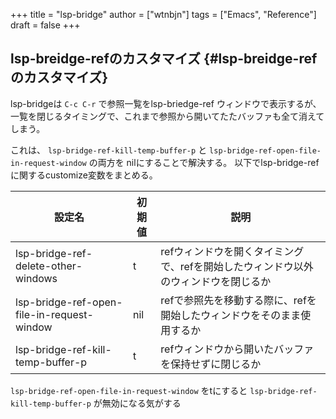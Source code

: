 +++
title = "lsp-bridge"
author = ["wtnbjn"]
tags = ["Emacs", "Reference"]
draft = false
+++

## lsp-breidge-refのカスタマイズ {#lsp-breidge-refのカスタマイズ}

lsp-bridgeは `C-c C-r` で参照一覧をlsp-briedge-ref ウィンドウで表示するが、
一覧を閉じるタイミングで、これまで参照から開いてたたバッファも全て消えてしまう。

これは、 `lsp-bridge-ref-kill-temp-buffer-p` と `lsp-bridge-ref-open-file-in-request-window` の両方を nilにすることで解決する。
以下でlsp-bridge-refに関するcustomize変数をまとめる。

| 設定名                                     | 初期値 | 説明                                         |
|-----------------------------------------|-----|--------------------------------------------|
| lsp-bridge-ref-delete-other-windows        | t   | refウィンドウを開くタイミングで、refを開始したウィンドウ以外のウィンドウを閉じるか |
| lsp-bridge-ref-open-file-in-request-window | nil | refで参照先を移動する際に、refを開始したウィンドウをそのまま使用するか |
| lsp-bridge-ref-kill-temp-buffer-p          | t   | refウィンドウから開いたバッファを保持せずに閉じるか |

`lsp-bridge-ref-open-file-in-request-window` をtにすると `lsp-bridge-ref-kill-temp-buffer-p` が無効になる気がする

